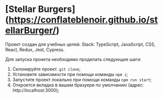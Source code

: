 # [Stellar Burgers] (https://conflateblenoir.github.io/stellarBurger/)

Проект создан для учебных целей.
Stack: TypeScript, JavaScript, CSS, React, Redux, Jest, Cypress.

Для запуска проекта необходимо проделать следующие шаги:
1. Склонируйте проект. `git clone`;
2. Установите зависимости при помощи команды `npm i`;
3. Запустите проект локально при помощи команды `npm run start`;
4. Откроется вкладка в вашем бразуере по умолчанию (адрес: http://localhost:3000);